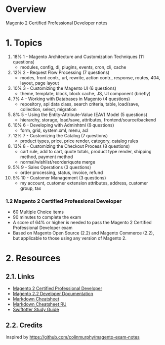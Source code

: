 # Overview

Magento 2 Certified Professional Developer notes

# 1. Topics

1. 18% 1 - Magento Architecture and Customization Techniques  (11 questions)
      - modules, config, di, plugins, events, cron, cli, cache
2. 12% 2 - Request Flow Processing                            (7 questions)
      - modes, front contr., url, rewrite, action contr., response, routes, 404, layout, page layout
3. 10% 3 - Customizing the Magento UI                         (6 questions)
      - theme, template, block, block cache, JS, UI component (briefly)
4. 7% 4 - Working with Databases in Magento                  (4 questions)
      - repository, api data class, search criteria, table, load/save, collection, select, migration 
5. 8% 5 - Using the Entity-Attribute-Value (EAV) Model       (5 questions)
      - hierarchy, storage, load/save, attributes, frontend/source/backend
6. 10% 6 - Developing with Adminhtml                          (6 questions)
      - form, grid, system.xml, menu, acl
7. 12% 7 - Customizing the Catalog                            (7 questions)
      - product types, price, price render, category, catalog rules
8. 13% 8 - Customizing the Checkout Process                   (8 questions)
      - cart rule, add to cart, quote totals, product type render, shipping method, payment method
      * normal/wishlist/reorder/quote merge
9. 5% 9 - Sales Operations                                   (3 questions)
      - order processing, status, invoice, refund
10. 5% 10 - Customer Management                              (3 questions)
      - my account, customer extension attributes, address, customer group, tax


### 1.2 Magento 2 Certified Professional Developer

+ 60 Multiple Choice items
+ 90 minutes to complete the exam
+ A score of 64% or higher is needed to pass the Magento 2 Certified Professional Developer exam
+ Based on Magento Open Source (2.2) and Magento Commerce (2.2), but applicable to those using any version of Magento 2.

# 2. Resources

## 2.1. Links
+ [Magento 2 Certified Professional Developer](https://u.magento.com/magento-2-certified-professional-developer)
+ [Magento 2.2 Developer Documentation](http://devdocs.magento.com/)
+ [Markdown Cheatsheet](https://github.com/adam-p/markdown-here/wiki/Markdown-Cheatsheet)
+ [Markdown Cheatsheet RU](https://github.com/sandino/Markdown-Cheatsheet)
+ [Swiftotter Study Guide](https://swiftotter.com/technical/certifications/magento-2-certified-developer-study-guide)

## 2.2. Credits

Inspired by https://github.com/colinmurphy/magento-exam-notes

